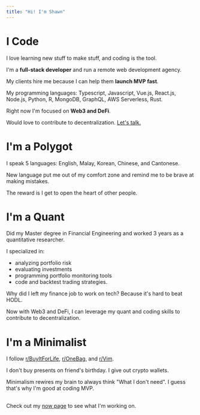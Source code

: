 ```yaml
---
title: "Hi! I'm Shawn"
---
```


# I Code

I love learning new stuff to make stuff, and coding is the tool.

I'm a **full-stack developer** and run a remote web development agency.

My clients hire me because I can help them **launch MVP fast**.

My programming languages: Typescript, Javascript, Vue.js, React.js, Node.js, Python, R, MongoDB, GraphQL, AWS Serverless, Rust.

Right now I'm focused on **Web3 and DeFi**.

Would love to contribute to decentralization. [Let's talk.](/contact)

# I'm a Polygot

I speak 5 languages: English, Malay, Korean, Chinese, and Cantonese.

New language put me out of my comfort zone and remind me to be brave at making mistakes.

The reward is I get to open the heart of other people.

# I'm a Quant

Did my Master degree in Financial Engineering and worked 3 years as a quantitative researcher.

I specialized in:

- analyzing portfolio risk
- evaluating investments
- programming portfolio monitoring tools
- code and backtest trading strategies.

Why did I left my finance job to work on tech? Because it's hard to beat HODL.

Now with Web3 and DeFi, I can leverage my quant and coding skills to contribute to decentralization.

# I'm a Minimalist

I follow [r/BuyItForLife](https://www.reddit.com/r/BuyItForLife/), [r/OneBag](https://www.reddit.com/r/onebag/), and [r/Vim](https://www.reddit.com/r/vim/).

I don't buy presents on friend's birthday. I give out crypto wallets.

Minimalism rewires my brain to always think "What I don't need". I guess that's why I'm good at coding MVP.

##

Check out my [now page](/now) to see what I'm working on.
